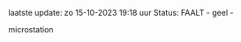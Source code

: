 laatste update: 
zo 15-10-2023 19:18   uur 
Status: FAALT - geel - 
<div class="service Y">microstation</div>